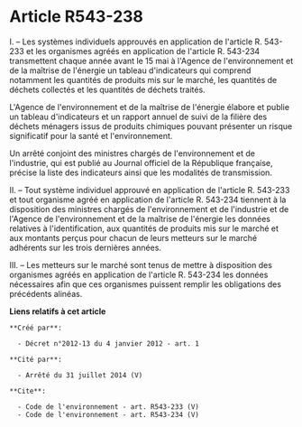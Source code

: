 # Article R543-238

I. – Les systèmes individuels approuvés en application de l'article R. 543-233 et les organismes agréés en application de
l'article R. 543-234 transmettent chaque année avant le 15 mai à l'Agence de l'environnement et de la maîtrise de l'énergie
un tableau d'indicateurs qui comprend notamment les quantités de produits mis sur le marché, les quantités de déchets
collectés et les quantités de déchets traités.

L'Agence de l'environnement et de la maîtrise de l'énergie élabore et publie un tableau d'indicateurs et un rapport annuel de
suivi de la filière des déchets ménagers issus de produits chimiques pouvant présenter un risque significatif pour la santé
et l'environnement.

Un arrêté conjoint des ministres chargés de l'environnement et de l'industrie, qui est publié au Journal officiel de la
République française, précise la liste des indicateurs ainsi que les modalités de transmission.

II. – Tout système individuel approuvé en application de l'article R. 543-233 et tout organisme agréé en application de
l'article R. 543-234 tiennent à la disposition des ministres chargés de l'environnement et de l'industrie et de l'Agence de
l'environnement et de la maîtrise de l'énergie les données relatives à l'identification, aux quantités de produits mis sur le
marché et aux montants perçus pour chacun de leurs metteurs sur le marché adhérents sur les trois dernières années.

III. – Les metteurs sur le marché sont tenus de mettre à disposition des organismes agréés en application de l'article R.
543-234 les données nécessaires afin que ces organismes puissent remplir les obligations des précédents alinéas.

**Liens relatifs à cet article**

	**Créé par**:

	  - Décret n°2012-13 du 4 janvier 2012 - art. 1

	**Cité par**:

	  - Arrêté du 31 juillet 2014 (V)

	**Cite**:

	  - Code de l'environnement - art. R543-233 (V)
	  - Code de l'environnement - art. R543-234 (V)

